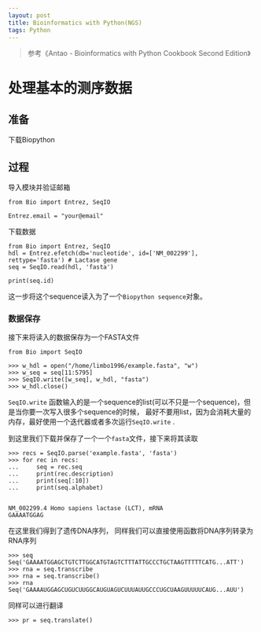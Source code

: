```yaml
---
layout: post
title: Bioinformatics with Python(NGS)
tags: Python
---
```


> 参考《Antao - Bioinformatics with Python Cookbook Second Edition》

# 处理基本的测序数据

## 准备

下载Biopython

## 过程

导入模块并验证邮箱

```{python}
from Bio import Entrez, SeqIO

Entrez.email = "your@email"

```

下载数据

```{python}
from Bio import Entrez, SeqIO
hdl = Entrez.efetch(db='nucleotide', id=['NM_002299'], rettype='fasta') # Lactase gene 
seq = SeqIO.read(hdl, 'fasta')
```

```{python}
print(seq.id)
```

这一步将这个sequence读入为了一个`Biopython sequence`对象。

### 数据保存

接下来将读入的数据保存为一个FASTA文件

```{python}
from Bio import SeqIO

>>> w_hdl = open("/home/limbo1996/example.fasta", "w")
>>> w_seq = seq[11:5795]
>>> SeqIO.write([w_seq], w_hdl, "fasta")
>>> w_hdl.close()
```

`SeqIO.write` 函数输入的是一个sequence的list(可以不只是一个sequence)，但是当你要一次写入很多个sequence的时候， 最好不要用list，因为会消耗大量的内存，最好使用一个迭代器或者多次运行`SeqIO.write` .

到这里我们下载并保存了一个一个`fasta`文件，接下来将其读取

```{python}
>>> recs = SeqIO.parse('example.fasta', 'fasta')
>>> for rec in recs:
...     seq = rec.seq
...     print(rec.description)
...     print(seq[:10])
...     print(seq.alphabet)


NM_002299.4 Homo sapiens lactase (LCT), mRNA
GAAAATGGAG
```

在这里我们得到了遗传DNA序列， 同样我们可以直接使用函数将DNA序列转录为RNA序列

```{python}
>>> seq
Seq('GAAAATGGAGCTGTCTTGGCATGTAGTCTTTATTGCCCTGCTAAGTTTTTCATG...ATT')
>>> rna = seq.transcribe
>>> rna = seq.transcribe()
>>> rna
Seq('GAAAAUGGAGCUGUCUUGGCAUGUAGUCUUUAUUGCCCUGCUAAGUUUUUCAUG...AUU')
```

同样可以进行翻译

```{python}
>>> pr = seq.translate()
```
